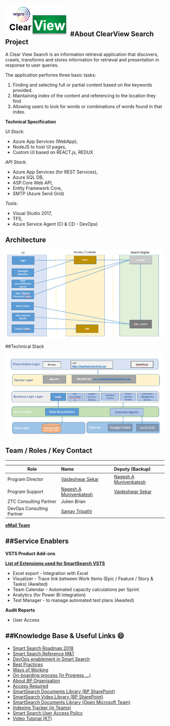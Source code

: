 
![ClearViewLOGO.png](/.attachments/ClearViewLOGO-32593f84-3334-4ca5-899f-fac7a2531ae7.png)
#**About ClearView Search Project**
---

A Clear View Search is an information retrieval application that discovers, crawls, transforms and stores information for retrieval and presentation in response to user queries.

The application performs three basic tasks:
1. Finding and selecting full or partial content based on the keywords provided.
2. Maintaining index of the content and referencing to the location they find
3. Allowing users to look for words or combinations of words found in that index.


**Technical Specification**

*UI Stack:*
- Azure App Services (WebApp),
- NodeJS to host UI pages,
- Custom UI based on REACT.js, REDUX

*API Stack:*
- Azure App Services (for REST Services),
- Azure SQL DB,
- ASP.Core Web API,
- Entity Framework Core,
- SMTP (Azure Send Grid)

*Tools:*
- Visual Studio 2017,
- TFS,
- Azure Service Agent (CI & CD - DevOps)


## Architecture 
![SS_Arch_2.png](.attachments/SS_Arch_2-cb8598d8-af48-4ac2-aedd-3b52f43f4281.png)

##Technical Stack

![SS_Architecture.png](.attachments/SS_Architecture-885ac73e-7473-4e23-9bd3-c55ccd400e8b.png)




## Team / Roles / Key Contact
---

| Role                    | Name         | Deputy (Backup)  
|-----------            |:---------------|:---------------
| Program Director                | [Vaideshwar Sekar ](mailto:vaideshwar.sekar1@wipro.com) | [Nagesh A Munivenkatesh ](mailto:nagesh.munivenkatesh@wipro.com@bp.com)
| Program Support                | [Nagesh A Munivenkatesh ](mailto:nagesh.munivenkatesh@wipro.com)    | [Vaideshwar Sekar ](mailto:vaideshwar.sekar1@wipro.com) 
ZTC Consulting Partner|Julien Brian| 
DevOps Consulting Partner|[Sanjay Tripathi](mailto:sanjay.tripathi@bp.com)|

**[eMail Team](mailto:vaideshwar.sekar1@wipro.com;nagesh.munivenkatesh@wipro.com;sanjay.tripathi@bp.com)**


##Service Enablers
---

**VSTS Product Add-ons**

**[List of Extensions used for SmartSearch VSTS](https://digitalfoundations.visualstudio.com/_admin/_extensions?tab=manage&status=active)**
- Excel export - Integration with Excel
- Visualizer - Trace link between Work Items (Epic / Feature / Story & Tasks) (Awaited)
- Team Calendar - Automated capacity calculations per Sprint
- Analytics (for Power BI integration)
- Test Manager - to manage automated test plans (Awaited)

**Audit Reports**
- User Access

##Knowledge Base & Useful Links :smile:
---

- [Smart Search Roadmap 2018](https://bp365.sharepoint.com/:x:/r/sites/Upstream10/SmartSearch/_layouts/15/doc.aspx?sourcedoc=%7BE58E4FAC-AC5E-4FAF-9532-13B656FA27B9%7D&file=SmartSearch%20-%202018%20Integrated%20Plan.xlsx&action=default)
- [Smart Search Reference M&T](https://intranet.bp.com/en_gb/segments/upstream/path-to-2020/modernization-and-transformation/See_MT_at_work/SmarterSearch.html )
- [DevOps enablement in Smart Search](/Devops)
- [Best Practices ](/Best-Practices)
- [Ways of Working](/Ways-of-Working)
- [On-boarding process (In Progress ...)]()
- [About BP Organisation](https://intranet.bp.com/en_gb/group/one-bp/our-organization.html)
- [Access Required](/Smart-Search-Access-Management)
- [SmartSearch Documents Library (BP SharePoint)](https://bp365.sharepoint.com/sites/Upstream10/SmartSearch/Shared%20Documents/Forms/AllItems.aspx?RootFolder=%2Fsites%2FUpstream10%2FSmartSearch%2FShared%20Documents%2FPMO%20Office%2FKnowledge%20Transfer%2FKnowledge%20Transfer%20Documents&FolderCTID=0x012000A4378725997A324EB6A6BB42B8F55C05&View=%7B2C0033C2%2D6797%2D4223%2D8649%2D06AD880CA7F5%7D)
- [SmartSearch Video Library (BP SharePoint)](https://bp365.sharepoint.com/sites/Upstream10/SmartSearch/Shared%20Documents/Forms/AllItems.aspx?RootFolder=%2Fsites%2FUpstream10%2FSmartSearch%2FShared%20Documents%2FPMO%20Office%2FKnowledge%20Transfer%2FKnowledge%20Transfer%20Videos&FolderCTID=0x012000A4378725997A324EB6A6BB42B8F55C05&View=%7B2C0033C2%2D6797%2D4223%2D8649%2D06AD880CA7F5%7D)
- [SmartSearch Documents Library (Open Microsoft Team)](https://teams.microsoft.com/l/channel/19%3aeb6fdcc09c694eaebba95edfc2f1a1b4%40thread.skype/General?groupId=156b69d9-2bc8-4906-98b1-7ffbd66a6cb6&tenantId=258ac4e4-146a-411e-9dc8-79a9e12fd6da)
- [Indexing Tracker (in Teams)](https://teams.microsoft.com/_#/xlsx/viewer/teams/https%3A~2F~2Fwipro365.sharepoint.com~2Fsites~2FSmartSearch~2FShared%20Documents~2FGeneral~2FIndexing~2FNew%20Access%20Management%20Indexing%20Tracker1704.xlsx?threadId=19%3Aeb6fdcc09c694eaebba95edfc2f1a1b4%40thread.skype&baseUrl=https%3A~2F~2Fwipro365.sharepoint.com~2Fsites~2FSmartSearch&fileId=0217C060-9D25-45DD-863A-0FA4B0CF1A30&ctx=files&viewerAction=view)
- [Smart Search User Access Policy](https://wiki.bpglobal.com/index.php?title=SmartSearch_Managing_User_Access_%E2%80%93_Joiners_Transfers_and_Leavers_Process)
- [Video Tutorial (KT)](https://bp365.sharepoint.com/:v:/s/Upstream10/SmartSearch/Ef8_On-vVIFDp-v-OXyKTBoBbp1zg85tZhz75qpqBeSOEQ)
